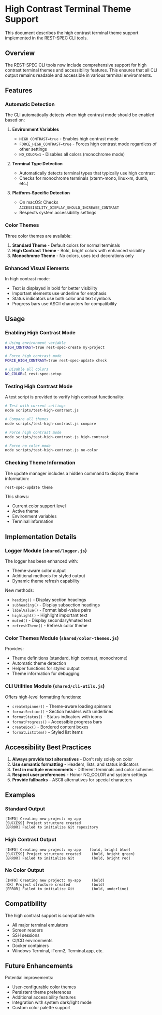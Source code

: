 # High Contrast Terminal Theme Support

This document describes the high contrast terminal theme support implemented in the REST-SPEC CLI tools.

## Overview

The REST-SPEC CLI tools now include comprehensive support for high contrast terminal themes and
accessibility features. This ensures that all CLI output remains readable and accessible in various
terminal environments.

## Features

### Automatic Detection

The CLI automatically detects when high contrast mode should be enabled based on:

1. **Environment Variables**
   * `HIGH_CONTRAST=true` - Enables high contrast mode
   * `FORCE_HIGH_CONTRAST=true` - Forces high contrast mode regardless of other settings
   * `NO_COLOR=1` - Disables all colors (monochrome mode)

2. **Terminal Type Detection**
   * Automatically detects terminal types that typically use high contrast
   * Checks for monochrome terminals (xterm-mono, linux-m, dumb, etc.)

3. **Platform-Specific Detection**
   * On macOS: Checks `ACCESSIBILITY_DISPLAY_SHOULD_INCREASE_CONTRAST`
   * Respects system accessibility settings

### Color Themes

Three color themes are available:

1. **Standard Theme** - Default colors for normal terminals
2. **High Contrast Theme** - Bold, bright colors with enhanced visibility
3. **Monochrome Theme** - No colors, uses text decorations only

### Enhanced Visual Elements

In high contrast mode:

* Text is displayed in bold for better visibility
* Important elements use underline for emphasis
* Status indicators use both color and text symbols
* Progress bars use ASCII characters for compatibility

## Usage

### Enabling High Contrast Mode

```bash
# Using environment variable
HIGH_CONTRAST=true rest-spec-create my-project

# Force high contrast mode
FORCE_HIGH_CONTRAST=true rest-spec-update check

# Disable all colors
NO_COLOR=1 rest-spec-setup
```

### Testing High Contrast Mode

A test script is provided to verify high contrast functionality:

```bash
# Test with current settings
node scripts/test-high-contrast.js

# Compare all themes
node scripts/test-high-contrast.js compare

# Force high contrast mode
node scripts/test-high-contrast.js high-contrast

# Force no color mode
node scripts/test-high-contrast.js no-color
```

### Checking Theme Information

The update manager includes a hidden command to display theme information:

```bash
rest-spec-update theme
```

This shows:

* Current color support level
* Active theme
* Environment variables
* Terminal information

## Implementation Details

### Logger Module (`shared/logger.js`)

The logger has been enhanced with:

* Theme-aware color output
* Additional methods for styled output
* Dynamic theme refresh capability

New methods:

* `heading()` - Display section headings
* `subheading()` - Display subsection headings
* `labelValue()` - Format label-value pairs
* `highlight()` - Highlight important text
* `muted()` - Display secondary/muted text
* `refreshTheme()` - Refresh color theme

### Color Themes Module (`shared/color-themes.js`)

Provides:

* Theme definitions (standard, high contrast, monochrome)
* Automatic theme detection
* Helper functions for styled output
* Theme information for debugging

### CLI Utilities Module (`shared/cli-utils.js`)

Offers high-level formatting functions:

* `createSpinner()` - Theme-aware loading spinners
* `formatSection()` - Section headers with underlines
* `formatStatus()` - Status indicators with icons
* `formatProgress()` - Accessible progress bars
* `createBox()` - Bordered content boxes
* `formatListItem()` - Styled list items

## Accessibility Best Practices

1. **Always provide text alternatives** - Don't rely solely on color
2. **Use semantic formatting** - Headers, lists, and status indicators
3. **Test in multiple environments** - Different terminals and color schemes
4. **Respect user preferences** - Honor NO_COLOR and system settings
5. **Provide fallbacks** - ASCII alternatives for special characters

## Examples

### Standard Output

```
[INFO] Creating new project: my-app
[SUCCESS] Project structure created
[ERROR] Failed to initialize Git repository
```

### High Contrast Output

```
[INFO] Creating new project: my-app    (bold, bright blue)
[SUCCESS] Project structure created     (bold, bright green)
[ERROR] Failed to initialize Git        (bold, bright red)
```

### No Color Output

```
[INFO] Creating new project: my-app     (bold)
[OK] Project structure created          (bold)
[ERROR] Failed to initialize Git        (bold, underline)
```

## Compatibility

The high contrast support is compatible with:

* All major terminal emulators
* Screen readers
* SSH sessions
* CI/CD environments
* Docker containers
* Windows Terminal, iTerm2, Terminal.app, etc.

## Future Enhancements

Potential improvements:

* User-configurable color themes
* Persistent theme preferences
* Additional accessibility features
* Integration with system dark/light mode
* Custom color palette support

